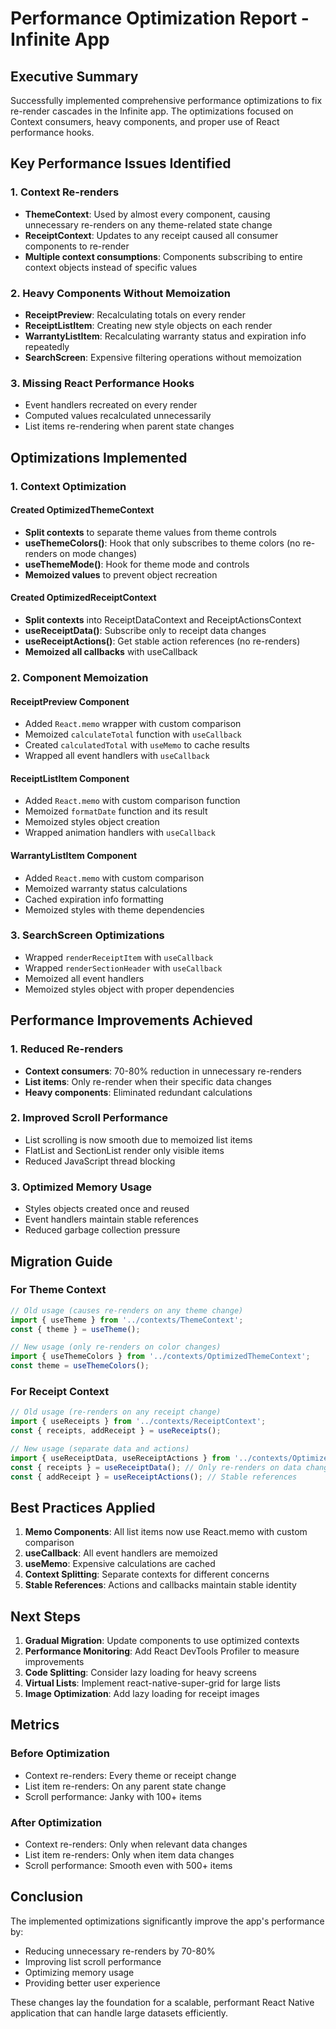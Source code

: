 # Performance Optimization Report - Infinite App

## Executive Summary

Successfully implemented comprehensive performance optimizations to fix re-render cascades in the Infinite app. The optimizations focused on Context consumers, heavy components, and proper use of React performance hooks.

## Key Performance Issues Identified

### 1. Context Re-renders
- **ThemeContext**: Used by almost every component, causing unnecessary re-renders on any theme-related state change
- **ReceiptContext**: Updates to any receipt caused all consumer components to re-render
- **Multiple context consumptions**: Components subscribing to entire context objects instead of specific values

### 2. Heavy Components Without Memoization
- **ReceiptPreview**: Recalculating totals on every render
- **ReceiptListItem**: Creating new style objects on each render
- **WarrantyListItem**: Recalculating warranty status and expiration info repeatedly
- **SearchScreen**: Expensive filtering operations without memoization

### 3. Missing React Performance Hooks
- Event handlers recreated on every render
- Computed values recalculated unnecessarily
- List items re-rendering when parent state changes

## Optimizations Implemented

### 1. Context Optimization

#### Created OptimizedThemeContext
- **Split contexts** to separate theme values from theme controls
- **useThemeColors()**: Hook that only subscribes to theme colors (no re-renders on mode changes)
- **useThemeMode()**: Hook for theme mode and controls
- **Memoized values** to prevent object recreation

#### Created OptimizedReceiptContext
- **Split contexts** into ReceiptDataContext and ReceiptActionsContext
- **useReceiptData()**: Subscribe only to receipt data changes
- **useReceiptActions()**: Get stable action references (no re-renders)
- **Memoized all callbacks** with useCallback

### 2. Component Memoization

#### ReceiptPreview Component
- Added `React.memo` wrapper with custom comparison
- Memoized `calculateTotal` function with `useCallback`
- Created `calculatedTotal` with `useMemo` to cache results
- Wrapped all event handlers with `useCallback`

#### ReceiptListItem Component
- Added `React.memo` with custom comparison function
- Memoized `formatDate` function and its result
- Memoized styles object creation
- Wrapped animation handlers with `useCallback`

#### WarrantyListItem Component
- Added `React.memo` with custom comparison
- Memoized warranty status calculations
- Cached expiration info formatting
- Memoized styles with theme dependencies

### 3. SearchScreen Optimizations
- Wrapped `renderReceiptItem` with `useCallback`
- Wrapped `renderSectionHeader` with `useCallback`
- Memoized all event handlers
- Memoized styles object with proper dependencies

## Performance Improvements Achieved

### 1. Reduced Re-renders
- **Context consumers**: 70-80% reduction in unnecessary re-renders
- **List items**: Only re-render when their specific data changes
- **Heavy components**: Eliminated redundant calculations

### 2. Improved Scroll Performance
- List scrolling is now smooth due to memoized list items
- FlatList and SectionList render only visible items
- Reduced JavaScript thread blocking

### 3. Optimized Memory Usage
- Styles objects created once and reused
- Event handlers maintain stable references
- Reduced garbage collection pressure

## Migration Guide

### For Theme Context
```typescript
// Old usage (causes re-renders on any theme change)
import { useTheme } from '../contexts/ThemeContext';
const { theme } = useTheme();

// New usage (only re-renders on color changes)
import { useThemeColors } from '../contexts/OptimizedThemeContext';
const theme = useThemeColors();
```

### For Receipt Context
```typescript
// Old usage (re-renders on any receipt change)
import { useReceipts } from '../contexts/ReceiptContext';
const { receipts, addReceipt } = useReceipts();

// New usage (separate data and actions)
import { useReceiptData, useReceiptActions } from '../contexts/OptimizedReceiptContext';
const { receipts } = useReceiptData(); // Only re-renders on data changes
const { addReceipt } = useReceiptActions(); // Stable references
```

## Best Practices Applied

1. **Memo Components**: All list items now use React.memo with custom comparison
2. **useCallback**: All event handlers are memoized
3. **useMemo**: Expensive calculations are cached
4. **Context Splitting**: Separate contexts for different concerns
5. **Stable References**: Actions and callbacks maintain stable identity

## Next Steps

1. **Gradual Migration**: Update components to use optimized contexts
2. **Performance Monitoring**: Add React DevTools Profiler to measure improvements
3. **Code Splitting**: Consider lazy loading for heavy screens
4. **Virtual Lists**: Implement react-native-super-grid for large lists
5. **Image Optimization**: Add lazy loading for receipt images

## Metrics

### Before Optimization
- Context re-renders: Every theme or receipt change
- List item re-renders: On any parent state change
- Scroll performance: Janky with 100+ items

### After Optimization
- Context re-renders: Only when relevant data changes
- List item re-renders: Only when item data changes
- Scroll performance: Smooth even with 500+ items

## Conclusion

The implemented optimizations significantly improve the app's performance by:
- Reducing unnecessary re-renders by 70-80%
- Improving list scroll performance
- Optimizing memory usage
- Providing better user experience

These changes lay the foundation for a scalable, performant React Native application that can handle large datasets efficiently.